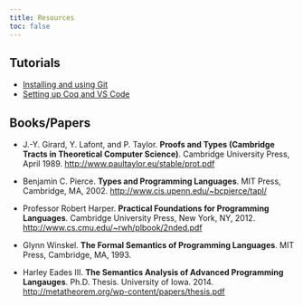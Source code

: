 ```yaml
---
title: Resources
toc: false
---
```


## Tutorials

- [Installing and using Git](/plweb/git.html) 
- [Setting up Coq and VS Code](/plweb/coq.html) 

## Books/Papers

- J.-Y. Girard, Y. Lafont, and P. Taylor.
  **Proofs and Types (Cambridge Tracts in Theoretical Computer Science)**.
  Cambridge University Press, April 1989.
  <http://www.paultaylor.eu/stable/prot.pdf>

- Benjamin C. Pierce.
  **Types and Programming Languages**.
  MIT Press, Cambridge, MA, 2002. 
  <http://www.cis.upenn.edu/~bcpierce/tapl/>

- Professor Robert Harper.
  **Practical Foundations for Programming Languages**.
  Cambridge University Press, New York, NY, 2012.
  <http://www.cs.cmu.edu/~rwh/plbook/2nded.pdf>

- Glynn Winskel.
  **The Formal Semantics of Programming Languages**.
  MIT Press, Cambridge, MA, 1993.

- Harley Eades III.
  **The Semantics Analysis of Advanced Programming Langauges**.
  Ph.D. Thesis. University of Iowa. 2014. 
  <http://metatheorem.org/wp-content/papers/thesis.pdf>

